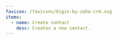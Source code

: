 ```yaml
---
favicon: /favicons/bigin-by-zoho-crm.svg
items:
  - name: Create contact
    desc: Creates a new contact.
---
```


<script setup>
  import CustomListing from '../../components/CustomListing.vue'
</script>

<CustomListing />
